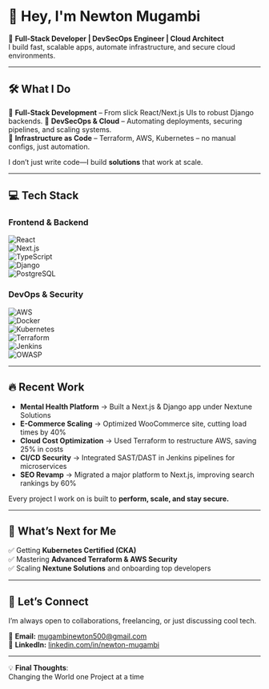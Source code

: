 # 👋 Hey, I'm Newton Mugambi  

🚀 **Full-Stack Developer | DevSecOps Engineer | Cloud Architect**  
I build fast, scalable apps, automate infrastructure, and secure cloud environments.   

---

## 🛠️ What I Do  

🔹 **Full-Stack Development** – From slick React/Next.js UIs to robust Django backends. 
🔹 **DevSecOps & Cloud** – Automating deployments, securing pipelines, and scaling systems.  
🔹 **Infrastructure as Code** – Terraform, AWS, Kubernetes – no manual configs, just automation.  

I don’t just write code—I build **solutions** that work at scale.  

---

## 💻 Tech Stack  

### **Frontend & Backend**  
![React](https://img.shields.io/badge/-React-61DAFB?logo=react&logoColor=black)  
![Next.js](https://img.shields.io/badge/-Next.js-000000?logo=next.js)  
![TypeScript](https://img.shields.io/badge/-TypeScript-3178C6?logo=typescript)  
![Django](https://img.shields.io/badge/-Django-092E20?logo=django)  
![PostgreSQL](https://img.shields.io/badge/-PostgreSQL-336791?logo=postgresql)  

### **DevOps & Security**  
![AWS](https://img.shields.io/badge/-AWS-FF9900?logo=amazon-aws)  
![Docker](https://img.shields.io/badge/-Docker-2496ED?logo=docker)  
![Kubernetes](https://img.shields.io/badge/-Kubernetes-326CE5?logo=kubernetes)  
![Terraform](https://img.shields.io/badge/-Terraform-623CE4?logo=terraform)  
![Jenkins](https://img.shields.io/badge/-Jenkins-D24939?logo=jenkins)  
![OWASP](https://img.shields.io/badge/-OWASP-000000?logo=owasp)  

---

## 🔥 Recent Work  

- **Mental Health Platform** → Built a Next.js & Django app under Nextune Solutions
- **E-Commerce Scaling** → Optimized WooCommerce site, cutting load times by 40%    
- **Cloud Cost Optimization** → Used Terraform to restructure AWS, saving 25% in costs  
- **CI/CD Security** → Integrated SAST/DAST in Jenkins pipelines for microservices  
- **SEO Revamp** → Migrated a major platform to Next.js, improving search rankings by 60%  

Every project I work on is built to **perform, scale, and stay secure.**  

---

## 🎯 What’s Next for Me  

✅ Getting **Kubernetes Certified (CKA)**  
✅ Mastering **Advanced Terraform & AWS Security**  
✅ Scaling **Nextune Solutions** and onboarding top developers     

---

## 🤝 Let’s Connect  

I’m always open to collaborations, freelancing, or just discussing cool tech.  

📩 **Email:** [mugambinewton500@gmail.com](mailto:mugambinewton500@gmail.com)  
🔗 **LinkedIn:** [linkedin.com/in/newton-mugambi](https://linkedin.com/in/newton-mugambi)  

---

💡 **Final Thoughts**:  
Changing the World one Project at a time
